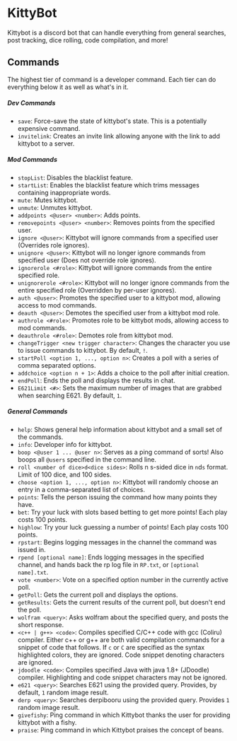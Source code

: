 # KittyBot
Kittybot is a discord bot that can handle everything from general searches, post tracking, dice rolling, code compilation, and more!

## Commands
The highest tier of command is a developer command. Each tier can do everything below it as well as what's in it.

##### Dev Commands
- `save`: Force-save the state of kittybot's state. This is a potentially expensive command.
- `invitelink`: Creates an invite link allowing anyone with the link to add kittybot to a server.

##### Mod Commands
- `stopList`: Disables the blacklist feature.
- `startList`: Enables the blacklist feature which trims messages containing inappropriate words.
- `mute`: Mutes kittybot.
- `unmute`: Unmutes kittybot.
- `addpoints <@user> <number>`: Adds points.
- `removepoints <@user> <number>`: Removes points from the specified user.
- `ignore <@user>`: Kittybot will ignore commands from a specified user (Overrides role ignores).
- `unignore <@user>`: Kittybot will no longer ignore commands from specified user (Does not override role ignores).
- `ignorerole <#role>`: Kittybot will ignore commands from the entire specified role.
- `unignorerole <#role>`: Kittybot will no longer ignore commands from the entire specified role (Overridden by per-user ignores).
- `auth <@user>`: Promotes the specified user to a kittybot mod, allowing access to mod commands.
- `deauth <@user>`: Demotes the specified user from a kittybot mod role.
- `authrole <#role>`: Promotes role to be kittybot mods, allowing access to mod commands.
- `deauthrole <#role>`: Demotes role from kittybot mod.
- `changeTrigger <new trigger character>`: Changes the character you use to issue commands to kittybot. By default, `!`.
- `startPoll <option 1, ..., option n>`: Creates a poll with a series of comma separated options.
- `addchoice <option n + 1>`: Adds a choice to the poll after initial creation.
- `endPoll`: Ends the poll and displays the results in chat.
- `E621Limit <#>`: Sets the maximum number of images that are grabbed when searching E621. By default, `1`.

##### General Commands
- `help`: Shows general help information about kittybot and a small set of the commands.
- `info`: Developer info for kittybot.
- `boop <@user 1 ... @user n>`: Serves as a ping command of sorts! Also boops all `@users` specified in the command line.
- `roll <number of dice>d<dice sides>`: Rolls n s-sided dice in `n`d`s` format. Limit of 100 dice, and 100 sides.
- `choose <option 1, ..., option n>`: Kittybot will randomly choose an entry in a comma-separated list of choices.
- `points`: Tells the person issuing the command how many points they have.
- `bet`: Try your luck with slots based betting to get more points! Each play costs 100 points.
- `highlow`: Try your luck guessing a number of points! Each play costs 100 points.
- `rpstart`: Begins logging messages in the channel the command was issued in.
- `rpend [optional name]`: Ends logging messages in the specified channel, and hands back the rp log file in `RP.txt`, or `[optional name].txt`.
- `vote <number>`: Vote on a specified option number in the currently active poll.
- `getPoll`: Gets the current poll and displays the options.
- `getResults`: Gets the current results of the current poll, but doesn't end the poll.
- `wolfram <query>`: Asks wolfram about the specified query, and posts the short response.
- `<c++ | g++> <code>`: Compiles specified C/C++ code with gcc (Coliru) compiler. Either c++ or g++ are both valid compilation commands for a snippet of code that follows. If `c` or `C` are specified as the syntax highlighted colors, they are ignored. Code snippet denoting characters are ignored.
- `jdoodle <code>`: Compiles specified Java with java 1.8+ (JDoodle) compiler. Highlighting and code snippet characters may not be ignored.
- `e621 <query>`: Searches E621 using the provided query. Provides, by default, `1` random image result.
- `derp <query>`: Searches derpibooru using the provided query. Provides `1` random image result.
- `givefishy`: Ping command in which Kittybot thanks the user for providing kittybot with a fishy.
- `praise`: Ping command in which Kittybot praises the concept of beans.